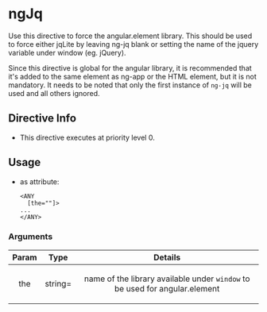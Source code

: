 



# ngJq








Use this directive to force the angular.element library.  This should be
used to force either jqLite by leaving ng-jq blank or setting the name of
the jquery variable under window (eg. jQuery).

Since this directive is global for the angular library, it is recommended
that it's added to the same element as ng-app or the HTML element, but it is not mandatory.
It needs to be noted that only the first instance of `ng-jq` will be used and all others
ignored.








## Directive Info


* This directive executes at priority level 0.


## Usage



* as attribute:
    ```
    <ANY
      [the=""]>
    ...
    </ANY>
    ```




### Arguments

| Param | Type | Details |
| :--: | :--: | :--: |
| the | string= | <p>name of the library available under <code>window</code> to be used for angular.element</p>  |




